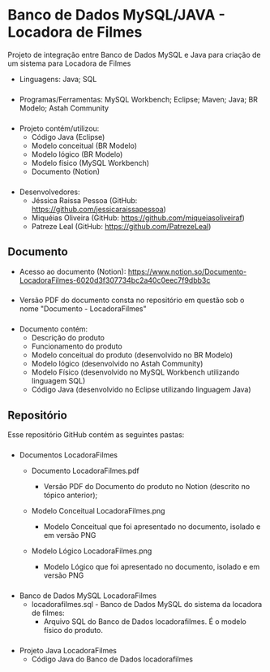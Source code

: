 # Banco de Dados MySQL/JAVA - Locadora de Filmes

Projeto de integração entre Banco de Dados MySQL e Java para criação de um sistema para Locadora de Filmes

- Linguagens: Java; SQL
###
- Programas/Ferramentas: MySQL Workbench; Eclipse; Maven; Java; BR Modelo; Astah Community
###
- Projeto contém/utilizou:
  - Código Java (Eclipse)
  - Modelo conceitual (BR Modelo)
  - Modelo lógico (BR Modelo)
  - Modelo físico (MySQL Workbench)
  - Documento (Notion)
###
- Desenvolvedores:
  - Jéssica Raissa Pessoa (GitHub: https://github.com/jessicaraissapessoa)
  - Miquéias Oliveira (GitHub: https://github.com/miqueiasoliveiraf)
  - Patreze Leal (GitHub: https://github.com/PatrezeLeal)

## Documento

- Acesso ao documento (Notion): https://www.notion.so/Documento-LocadoraFilmes-6020d3f307734bc2a40c0eec7f9dbb3c
###
- Versão PDF do documento consta no repositório em questão sob o nome "Documento - LocadoraFilmes"
###
- Documento contém:
  - Descrição do produto
  - Funcionamento do produto
  - Modelo conceitual do produto (desenvolvido no BR Modelo)
  - Modelo lógico (desenvolvido no Astah Community)
  - Modelo Físico (desenvolvido no MySQL Workbench utilizando linguagem SQL)
  - Código Java (desenvolvido no Eclipse utilizando linguagem Java)

## Repositório

Esse repositório GitHub contém as seguintes pastas:
###

- Documentos LocadoraFilmes
  - Documento LocadoraFilmes.pdf 
    - Versão PDF do Documento do produto no Notion (descrito no tópico anterior);
  
  - Modelo Conceitual LocadoraFilmes.png
    - Modelo Conceitual que foi apresentado no documento, isolado e em versão PNG

  - Modelo Lógico LocadoraFilmes.png
    - Modelo Lógico que foi apresentado no documento, isolado e em versão PNG
  
###

- Banco de Dados MySQL LocadoraFilmes
  - locadorafilmes.sql - Banco de Dados MySQL do sistema da locadora de filmes:
    - Arquivo SQL do Banco de Dados locadorafilmes. É o modelo físico do produto.
###

- Projeto Java LocadoraFilmes
  - Código Java do Banco de Dados locadorafilmes 


